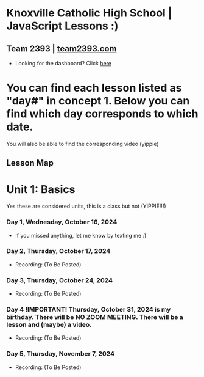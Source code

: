 # Knoxville Catholic High School | JavaScript Lessons :)
## Team 2393 | [team2393.com](https://team2393.com)
- Looking for the dashboard? Click [here](https://dashboard.team2393.com)

# You can find each lesson listed as "day#" in concept 1. Below you can find which day corresponds to which date.
You will also be able to find the corresponding video (yippie)
## Lesson Map

# Unit 1: Basics
Yes these are considered units, this is a class but not (YIPPIE!!!)
### Day 1, Wednesday, October 16, 2024
- If you missed anything, let me know by texting me :)
### Day 2, Thursday, October 17, 2024
- Recording: (To Be Posted)
### Day 3, Thursday, October 24, 2024
- Recording: (To Be Posted)
### Day 4 !IMPORTANT! Thursday, October 31, 2024 is my birthday. There will be NO ZOOM MEETING. There will be a lesson and (maybe) a video.
- Recording:  (To Be Posted)
### Day 5, Thursday, November 7, 2024
- Recording:   (To Be Posted)
